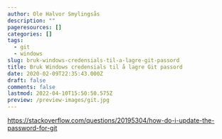 ```yaml
---
author: Ole Halvor Smylingsås
description: ""
pageresources: []
categories: []
tags:
  - git
  - windows
slug: bruk-windows-credensials-til-a-lagre-git-passord
title: Bruk Windows credensials til å lagre Git passord
date: 2020-02-09T22:35:43.000Z
draft: false
comments: false
lastmod: 2022-04-10T15:50:50.575Z
preview: /preview-images/git.jpg
---
```


<!--more-->
https://stackoverflow.com/questions/20195304/how-do-i-update-the-password-for-git
